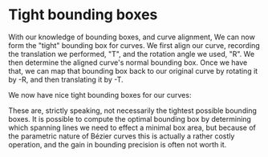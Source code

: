 # Tight bounding boxes

With our knowledge of bounding boxes, and curve alignment, We can now form the "tight" bounding box for curves. We first align  our curve, recording the translation we performed, "T", and the rotation angle we used, "R". We then determine the aligned curve's normal bounding box. Once we have that, we can map that bounding box back to our original curve by rotating it by -R, and then translating it by -T.

We now have nice tight bounding boxes for our curves:

<graphics-element title="Aligning a quadratic curve" src="./quadratic.js"></graphics-element>
<graphics-element title="Aligning a cubic curve" src="./cubic.js"></graphics-element>

These are, strictly speaking, not necessarily the tightest possible bounding boxes. It is possible to compute the optimal bounding box by determining which spanning lines we need to effect a minimal box area, but because of the parametric nature of Bézier curves this is actually a rather costly operation, and the gain in bounding precision is often not worth it.
